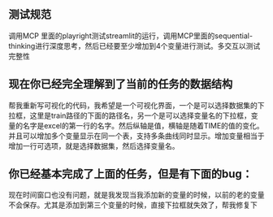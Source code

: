 ## 测试规范
调用MCP 里面的playright测试streamlit的运行，调用MCP里面的sequential-thinking进行深度思考，然后已经要至少增加到4个变量进行测试。多交互以测试完整性


## 现在你已经完全理解到了当前的任务的数据结构
帮我重新写可视化的代码，我希望是一个可视化界面，一个是可以选择数据集的下拉框，这里是train路径的下面的路径名，另一个是可以选择变量名的下拉框，变量的名字是excel的第一行的名字。然后纵轴是值，横轴是随着TIME的值的变化。并且可以增加多个变量显示在同一个表，支持多条曲线同时显示。增加变量相当于增加一行可选项，就是选择数据集，然后选择变量名。

## 你已经基本完成了上面的任务，但是有下面的bug：
现在时间窗口也没有问题，就是我发现当我添加新的变量的时候，以前的老的变量不会保存。尤其是添加到第三个变量的时候，直接下拉框就失效了，帮我修复下

